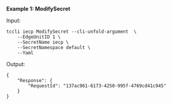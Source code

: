 **Example 1: ModifySecret**



Input: 

```
tccli iecp ModifySecret --cli-unfold-argument  \
    --EdgeUnitID 1 \
    --SecretName iecp \
    --SecretNamespace default \
    --Yaml 
```

Output: 
```
{
    "Response": {
        "RequestId": "137ac961-6173-4250-995f-4769cd41c945"
    }
}
```

